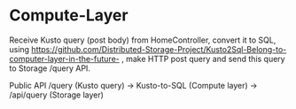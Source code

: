 # Compute-Layer
Receive Kusto query (post body) from HomeController, convert it to SQL, using https://github.com/Distributed-Storage-Project/Kusto2Sql-Belong-to-computer-layer-in-the-future- , make HTTP post query and send this query to Storage /query API.

Public API /query (Kusto query) -> Kusto-to-SQL (Compute layer) -> /api/query (Storage layer)
